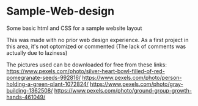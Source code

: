 # Sample-Web-design
Some basic html and CSS for a sample website layout

This was made with no prior web design experience.
As a first project in this area, it's not optomized or commented (The lack of comments was actually due to laziness)

The pictures used can be downloaded for free from these links:
https://www.pexels.com/photo/silver-heart-bowl-filled-of-red-pomegranate-seeds-992816/
https://www.pexels.com/photo/person-holding-a-green-plant-1072824/
https://www.pexels.com/photo/gray-building-1362508/
https://www.pexels.com/photo/ground-group-growth-hands-461049/

